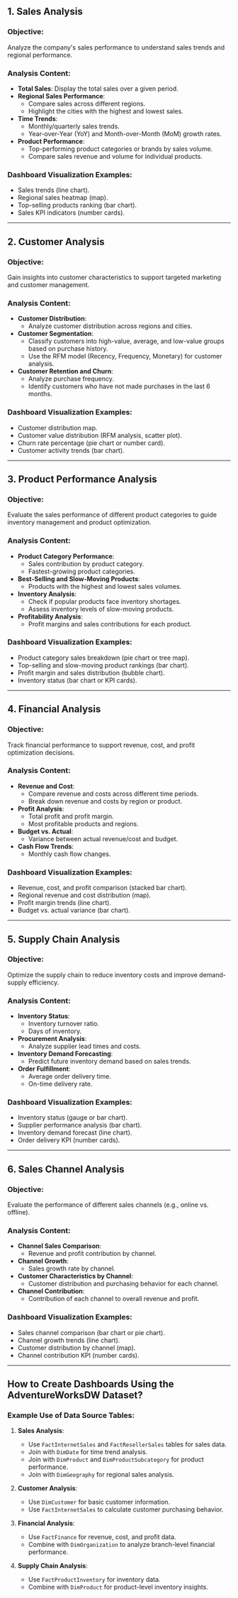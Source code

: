 ## 1. Sales Analysis

### Objective:
Analyze the company's sales performance to understand sales trends and regional performance.

### Analysis Content:
- **Total Sales**: Display the total sales over a given period.
- **Regional Sales Performance**:
  - Compare sales across different regions.
  - Highlight the cities with the highest and lowest sales.
- **Time Trends**:
  - Monthly/quarterly sales trends.
  - Year-over-Year (YoY) and Month-over-Month (MoM) growth rates.
- **Product Performance**:
  - Top-performing product categories or brands by sales volume.
  - Compare sales revenue and volume for individual products.

### Dashboard Visualization Examples:
- Sales trends (line chart).
- Regional sales heatmap (map).
- Top-selling products ranking (bar chart).
- Sales KPI indicators (number cards).

---

## 2. Customer Analysis

### Objective:
Gain insights into customer characteristics to support targeted marketing and customer management.

### Analysis Content:
- **Customer Distribution**:
  - Analyze customer distribution across regions and cities.
- **Customer Segmentation**:
  - Classify customers into high-value, average, and low-value groups based on purchase history.
  - Use the RFM model (Recency, Frequency, Monetary) for customer analysis.
- **Customer Retention and Churn**:
  - Analyze purchase frequency.
  - Identify customers who have not made purchases in the last 6 months.

### Dashboard Visualization Examples:
- Customer distribution map.
- Customer value distribution (RFM analysis, scatter plot).
- Churn rate percentage (pie chart or number card).
- Customer activity trends (bar chart).

---

## 3. Product Performance Analysis

### Objective:
Evaluate the sales performance of different product categories to guide inventory management and product optimization.

### Analysis Content:
- **Product Category Performance**:
  - Sales contribution by product category.
  - Fastest-growing product categories.
- **Best-Selling and Slow-Moving Products**:
  - Products with the highest and lowest sales volumes.
- **Inventory Analysis**:
  - Check if popular products face inventory shortages.
  - Assess inventory levels of slow-moving products.
- **Profitability Analysis**:
  - Profit margins and sales contributions for each product.

### Dashboard Visualization Examples:
- Product category sales breakdown (pie chart or tree map).
- Top-selling and slow-moving product rankings (bar chart).
- Profit margin and sales distribution (bubble chart).
- Inventory status (bar chart or KPI cards).

---

## 4. Financial Analysis

### Objective:
Track financial performance to support revenue, cost, and profit optimization decisions.

### Analysis Content:
- **Revenue and Cost**:
  - Compare revenue and costs across different time periods.
  - Break down revenue and costs by region or product.
- **Profit Analysis**:
  - Total profit and profit margin.
  - Most profitable products and regions.
- **Budget vs. Actual**:
  - Variance between actual revenue/cost and budget.
- **Cash Flow Trends**:
  - Monthly cash flow changes.

### Dashboard Visualization Examples:
- Revenue, cost, and profit comparison (stacked bar chart).
- Regional revenue and cost distribution (map).
- Profit margin trends (line chart).
- Budget vs. actual variance (bar chart).

---

## 5. Supply Chain Analysis

### Objective:
Optimize the supply chain to reduce inventory costs and improve demand-supply efficiency.

### Analysis Content:
- **Inventory Status**:
  - Inventory turnover ratio.
  - Days of inventory.
- **Procurement Analysis**:
  - Analyze supplier lead times and costs.
- **Inventory Demand Forecasting**:
  - Predict future inventory demand based on sales trends.
- **Order Fulfillment**:
  - Average order delivery time.
  - On-time delivery rate.

### Dashboard Visualization Examples:
- Inventory status (gauge or bar chart).
- Supplier performance analysis (bar chart).
- Inventory demand forecast (line chart).
- Order delivery KPI (number cards).

---

## 6. Sales Channel Analysis

### Objective:
Evaluate the performance of different sales channels (e.g., online vs. offline).

### Analysis Content:
- **Channel Sales Comparison**:
  - Revenue and profit contribution by channel.
- **Channel Growth**:
  - Sales growth rate by channel.
- **Customer Characteristics by Channel**:
  - Customer distribution and purchasing behavior for each channel.
- **Channel Contribution**:
  - Contribution of each channel to overall revenue and profit.

### Dashboard Visualization Examples:
- Sales channel comparison (bar chart or pie chart).
- Channel growth trends (line chart).
- Customer distribution by channel (map).
- Channel contribution KPI (number cards).

---

## How to Create Dashboards Using the AdventureWorksDW Dataset?

### Example Use of Data Source Tables:

1. **Sales Analysis**:
   - Use `FactInternetSales` and `FactResellerSales` tables for sales data.
   - Join with `DimDate` for time trend analysis.
   - Join with `DimProduct` and `DimProductSubcategory` for product performance.
   - Join with `DimGeography` for regional sales analysis.

2. **Customer Analysis**:
   - Use `DimCustomer` for basic customer information.
   - Use `FactInternetSales` to calculate customer purchasing behavior.

3. **Financial Analysis**:
   - Use `FactFinance` for revenue, cost, and profit data.
   - Combine with `DimOrganization` to analyze branch-level financial performance.

4. **Supply Chain Analysis**:
   - Use `FactProductInventory` for inventory data.
   - Combine with `DimProduct` for product-level inventory insights.

